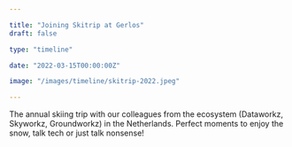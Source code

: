```yaml
---

title: "Joining Skitrip at Gerlos"
draft: false

type: "timeline"

date: "2022-03-15T00:00:00Z"

image: "/images/timeline/skitrip-2022.jpeg"

---
```


The annual skiing trip with our colleagues from the ecosystem (Dataworkz, 
Skyworkz, Groundworkz) in the Netherlands. Perfect moments to enjoy the snow, 
talk tech or just talk nonsense!